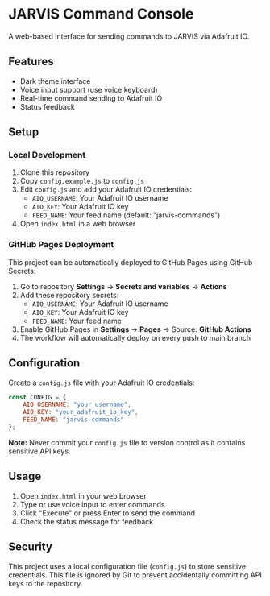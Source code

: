 # JARVIS Command Console

A web-based interface for sending commands to JARVIS via Adafruit IO.

## Features

- Dark theme interface
- Voice input support (use voice keyboard)
- Real-time command sending to Adafruit IO
- Status feedback

## Setup

### Local Development

1. Clone this repository
2. Copy `config.example.js` to `config.js`
3. Edit `config.js` and add your Adafruit IO credentials:
   - `AIO_USERNAME`: Your Adafruit IO username
   - `AIO_KEY`: Your Adafruit IO key
   - `FEED_NAME`: Your feed name (default: "jarvis-commands")
4. Open `index.html` in a web browser

### GitHub Pages Deployment

This project can be automatically deployed to GitHub Pages using GitHub Secrets:

1. Go to repository **Settings** → **Secrets and variables** → **Actions**
2. Add these repository secrets:
   - `AIO_USERNAME`: Your Adafruit IO username
   - `AIO_KEY`: Your Adafruit IO key  
   - `FEED_NAME`: Your feed name
3. Enable GitHub Pages in **Settings** → **Pages** → Source: **GitHub Actions**
4. The workflow will automatically deploy on every push to main branch

## Configuration

Create a `config.js` file with your Adafruit IO credentials:

```javascript
const CONFIG = {
    AIO_USERNAME: "your_username",
    AIO_KEY: "your_adafruit_io_key", 
    FEED_NAME: "jarvis-commands"
};
```

**Note:** Never commit your `config.js` file to version control as it contains sensitive API keys.

## Usage

1. Open `index.html` in your web browser
2. Type or use voice input to enter commands
3. Click "Execute" or press Enter to send the command
4. Check the status message for feedback

## Security

This project uses a local configuration file (`config.js`) to store sensitive credentials. This file is ignored by Git to prevent accidentally committing API keys to the repository.